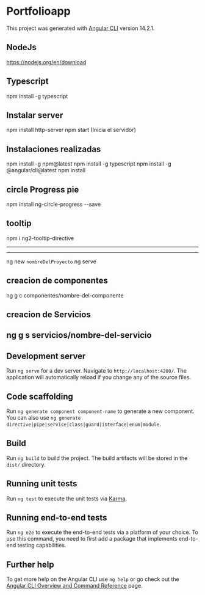 # Portfolioapp

This project was generated with [Angular CLI](https://github.com/angular/angular-cli) version 14.2.1.

## NodeJs
https://nodejs.org/en/download

## Typescript
npm install -g typescript

## Instalar server
npm install http-server
npm start (Inicia el servidor)

## Instalaciones realizadas
npm install -g npm@latest
npm install -g typescript
npm install -g @angular/cli@latest
npm install
## circle Progress pie 
npm  install ng-circle-progress --save
## tooltip
npm i ng2-tooltip-directive

------------------------------------------------------

------------------------------------------------------
ng new `nombreDelProyecto`
ng serve

## creacion de componentes
ng g c componentes/nombre-del-componente
## creacion de Servicios
ng g s servicios/nombre-del-servicio
-----------------------------------------------------

## Development server

Run `ng serve` for a dev server. Navigate to `http://localhost:4200/`. The application will automatically reload if you change any of the source files.

## Code scaffolding

Run `ng generate component component-name` to generate a new component. You can also use `ng generate directive|pipe|service|class|guard|interface|enum|module`.

## Build

Run `ng build` to build the project. The build artifacts will be stored in the `dist/` directory.

## Running unit tests

Run `ng test` to execute the unit tests via [Karma](https://karma-runner.github.io).

## Running end-to-end tests

Run `ng e2e` to execute the end-to-end tests via a platform of your choice. To use this command, you need to first add a package that implements end-to-end testing capabilities.






## Further help

To get more help on the Angular CLI use `ng help` or go check out the [Angular CLI Overview and Command Reference](https://angular.io/cli) page.
